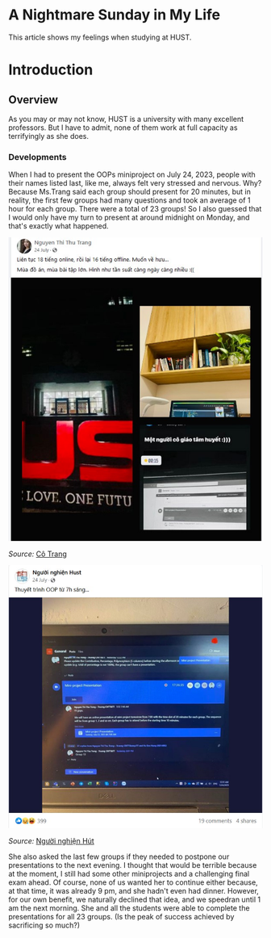 # A Nightmare Sunday in My Life


This article shows my feelings when studying at HUST.

<!--more-->

# Introduction

## Overview

As you may or may not know, HUST is a university with many excellent professors. But I have to admit, none of them work at full capacity as terrifyingly as she does.

### Developments

When I had to present the OOPs miniproject on July 24, 2023, people with their names listed last, like me, always felt very stressed and nervous. Why? Because Ms.Trang said each group should present for 20 minutes, but in reality, the first few groups had many questions and took an average of 1 hour for each group. There were a total of 23 groups! So I also guessed that I would only have my turn to present at around midnight on Monday, and that's exactly what happened.

![](images/OOP.jpg)

*Source:* [Cô Trang](https://www.facebook.com/trangntt.it/posts/pfbid02gcKc9PKAJg47RkQW2b7hGGEEqTqU3VchwYcyiYf2i8fuADjmFQqcDgxKYDJhSSJjl)


![](images/present.jpg)

*Source:* [Người nghiện Hút](https://www.facebook.com/aidsk66bk/posts/pfbid0GAEFtxynrjwwNmqkScxjo7BZqAnsaJ1sBF5DafmPj7qsinxaKRqs65n2eAsZHhYyl)

She also asked the last few groups if they needed to postpone our presentations to the next evening. I thought that would be terrible because at the moment, I still had some other miniprojects and a challenging final exam ahead. Of course, none of us wanted her to continue either because, at that time, it was already 9 pm, and she hadn't even had dinner. However, for our own benefit, we naturally declined that idea, and we speedran until 1 am the next morning. She and all the students were able to complete the presentations for all 23 groups. (Is the peak of success achieved by sacrificing so much?)
